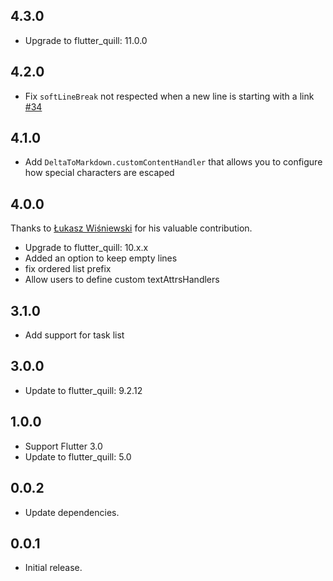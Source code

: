 ## 4.3.0

* Upgrade to flutter_quill: 11.0.0

## 4.2.0

* Fix `softLineBreak` not respected when a new line is starting with a link [#34](https://github.com/TarekkMA/markdown_quill/issues/34)

## 4.1.0

* Add `DeltaToMarkdown.customContentHandler` that allows you to configure how special characters are escaped

## 4.0.0


Thanks to [Łukasz Wiśniewski](https://github.com/vishna) for his valuable contribution.
* Upgrade to flutter_quill: 10.x.x
* Added an option to keep empty lines
* fix ordered list prefix
* Allow users to define custom textAttrsHandlers 

## 3.1.0

* Add support for task list

## 3.0.0

* Update to flutter_quill: 9.2.12

## 1.0.0

* Support Flutter 3.0
* Update to flutter_quill: 5.0

## 0.0.2

* Update dependencies.

## 0.0.1

* Initial release.



